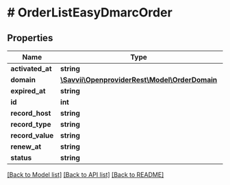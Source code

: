 # # OrderListEasyDmarcOrder

## Properties

Name | Type | Description | Notes
------------ | ------------- | ------------- | -------------
**activated_at** | **string** |  | [optional]
**domain** | [**\Savvii\OpenproviderRest\Model\OrderDomain**](OrderDomain.md) |  | [optional]
**expired_at** | **string** |  | [optional]
**id** | **int** |  | [optional]
**record_host** | **string** |  | [optional]
**record_type** | **string** |  | [optional]
**record_value** | **string** |  | [optional]
**renew_at** | **string** |  | [optional]
**status** | **string** |  | [optional]

[[Back to Model list]](../../README.md#models) [[Back to API list]](../../README.md#endpoints) [[Back to README]](../../README.md)
